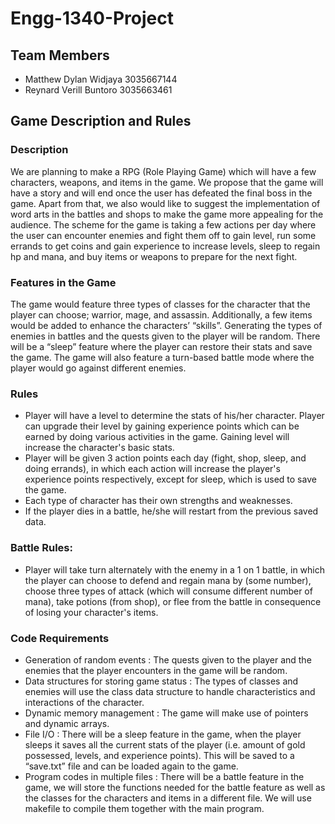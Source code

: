 # Engg-1340-Project
## Team Members
- Matthew Dylan Widjaya 3035667144
- Reynard Verill Buntoro 3035663461
## Game Description and Rules

### Description
We are planning to make a RPG (Role Playing Game) which will have a few characters, weapons, and items in the game. We propose that the game will have a story and will end once the user has defeated the final boss in the game. Apart from that, we also would like to suggest the implementation of word arts in the battles and shops to make the game more appealing for the audience. The scheme for the game is taking a few actions per day where the user can encounter enemies and fight them off to gain level, run some errands to get coins and gain experience to increase levels, sleep to regain hp and mana, and buy items or weapons to prepare for the next fight. 

### Features in the Game
The game would feature three types of classes for the character that the player can choose; warrior, mage, and assassin. Additionally, a few items would be added to enhance the characters’ “skills”. Generating the types of enemies in battles and the quests given to the player will be random. There will be a “sleep” feature where the player can restore their stats and save the game. The game will also feature a turn-based battle mode where the player would go against different enemies. 

### Rules
- Player will have a level to determine the stats of his/her character. Player can upgrade their level by gaining experience points which can be earned by doing various activities in the game. Gaining level will increase the character's basic stats.
- Player will be given 3 action points each day (fight, shop, sleep, and doing errands), in which each action will increase the player's experience points respectively, except for sleep, which is used to save the game.
- Each type of character has their own strengths and weaknesses.
- If the player dies in a battle, he/she will restart from the previous saved data.

### Battle Rules:
- Player will take turn alternately with the enemy in a 1 on 1 battle, in which the player can choose to defend and regain mana by (some number), choose three types of attack (which will consume different number of mana), take potions (from shop), or flee from the battle in consequence of losing your character's items.

### Code Requirements
- Generation of random events : The quests given to the player and the enemies that the player encounters in the game will be random.
- Data structures for storing game status : The types of classes and enemies will use the class data structure to handle characteristics and interactions of the character.
- Dynamic memory management : The game will make use of pointers and dynamic arrays.
- File I/O : There will be a sleep feature in the game, when the player sleeps it saves all the current stats of the player (i.e. amount of gold possessed, levels, and experience points). This will be saved to a “save.txt” file and can be loaded again to the game.
- Program codes in multiple files : There will be a battle feature in the game, we will store the functions needed for the battle feature as well as the classes for the characters and items in a different file. We will use makefile to compile them together with the main program.
